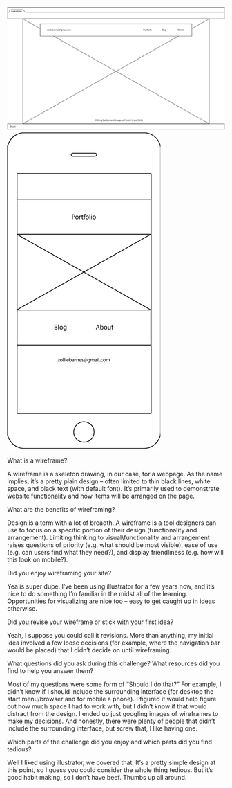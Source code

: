 <img src="/week-2/imgs/wireframes/desktop.png">
<img src="/week-2/imgs/wireframes/mobile.png">
<p>
	What is a wireframe?
</p>
		A wireframe is a skeleton drawing, in our case, for a webpage. As the name implies, it’s a
		pretty plain design – often limited to thin black lines, white space, and black text (with
		default font). It’s primarily used to demonstrate website functionality and how items will be
		arranged on the page.
<p>
What are the benefits of wireframing?
</p>
		Design is a term with a lot of breadth. A wireframe is a tool designers can use to focus on a specific portion of their design (functionality and arrangement). Limiting thinking to visual\functionality and arrangement raises questions of priority (e.g. what should be most visible), ease of use (e.g. can users find what they need?), and display friendliness (e.g. how will this look on mobile?).
<p>
Did you enjoy wireframing your site?
</p>
		Yea is super dupe. I’ve been using illustrator for a few years now, and it’s nice to do
		something I’m familiar in the midst all of the learning. Opportunities for visualizing are nice too – easy to get caught up in ideas otherwise.
<p>
Did you revise your wireframe or stick with your first idea?
</p>
		Yeah, I suppose you could call it revisions. More than anything, my initial idea involved a few loose decisions (for example, where the navigation bar would be placed) that I didn’t decide on until wireframing.
<p>
What questions did you ask during this challenge? What resources did you find to help you answer
them?
</p>
		Most of my questions were some form of “Should I do that?” For example, I didn’t know if I
		should include the surrounding interface (for desktop the start menu/browser and for mobile a phone). I figured it would help figure out how much space I had to work with, but I didn’t know if that would distract from the design. I ended up just googling images of wireframes to make my decisions. And honestly, there were plenty of people that didn’t include the surrounding interface, but screw that, I like having one.
<p>
Which parts of the challenge did you enjoy and which parts did you find tedious?
</p>
		Well I liked using illustrator, we covered that. It’s a pretty simple design at this point, so I guess you could consider the whole thing tedious. But it’s good habit making, so I don’t have beef. Thumbs up all around.